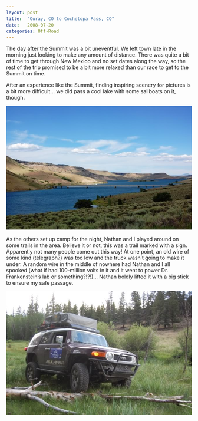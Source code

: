 ```yaml
---
layout: post
title:  "Ouray, CO to Cochetopa Pass, CO"
date:   2008-07-20
categories: Off-Road
---
```


The day after the Summit was a bit uneventful. We left town late in the morning just looking to make any amount of distance. There was quite a bit of time to get through New Mexico and no set dates along the way, so the rest of the trip promised to be a bit more relaxed than our race to get to the Summit on time.

After an experience like the Summit, finding inspiring scenery for pictures is a bit more difficult… we did pass a cool lake with some sailboats on it, though. 

![](/assets/img/2008-07-20-cde-31/DSC_0793.jpg)

As the others set up camp for the night, Nathan and I played around on some trails in the area. Believe it or not, this was a trail marked with a sign. Apparently not many people come out this way! At one point, an old wire of some kind (telegraph?) was too low and the truck wasn’t going to make it under. A random wire in the middle of nowhere had Nathan and I all spooked (what if had 100-million volts in it and it went to power Dr. Frankenstein’s lab or something?!?!)… Nathan boldly lifted it with a big stick to ensure my safe passage. 

![](/assets/img/2008-07-20-cde-31/DSC_0802.jpg)